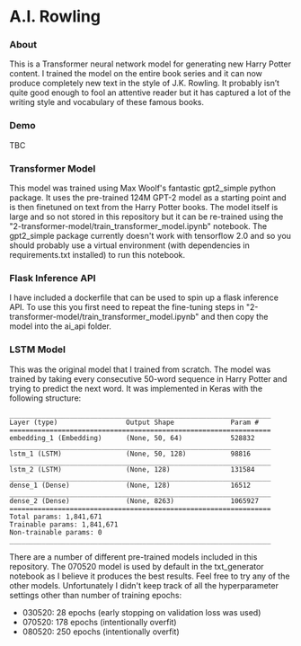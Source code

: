 # A.I. Rowling

### About
This is a Transformer neural network model for generating new Harry Potter content. I trained the model on the entire book series and it can now produce completely new text in the style of J.K. Rowling. It probably isn’t quite good enough to fool an attentive reader but it has captured a lot of the writing style and vocabulary of these famous books.

### Demo
TBC

### Transformer Model
This model was trained using Max Woolf's fantastic gpt2_simple python package. It uses the pre-trained 124M GPT-2 model as a starting point and is then finetuned on text from the Harry Potter books. The model itself is large and so not stored in this repository but it can be re-trained using the "2-transformer-model/train_transformer_model.ipynb" notebook. The gpt2_simple package currently doesn't work with tensorflow 2.0 and so you should probably use a virtual environment (with dependencies in requirements.txt installed) to run this notebook.

### Flask Inference API
I have included a dockerfile that can be used to spin up a flask inference API. To use this you first need to repeat the fine-tuning steps in "2-transformer-model/train_transformer_model.ipynb" and then copy the model into the ai_api folder.

### LSTM Model
This was the original model that I trained from scratch. The model was trained by taking every consecutive 50-word sequence in Harry Potter and trying to predict the next word. It was implemented in Keras with the following structure:
```
_________________________________________________________________
Layer (type)                 Output Shape              Param #   
=================================================================
embedding_1 (Embedding)      (None, 50, 64)            528832    
_________________________________________________________________
lstm_1 (LSTM)                (None, 50, 128)           98816     
_________________________________________________________________
lstm_2 (LSTM)                (None, 128)               131584    
_________________________________________________________________
dense_1 (Dense)              (None, 128)               16512     
_________________________________________________________________
dense_2 (Dense)              (None, 8263)              1065927   
=================================================================
Total params: 1,841,671
Trainable params: 1,841,671
Non-trainable params: 0
_________________________________________________________________
```

There are a number of different pre-trained models included in this repository. The 070520 model is used by default in the txt_generator notebook as I believe it produces the best results. Feel free to try any of the other models. Unfortunately I didn't keep track of all the hyperparameter settings other than number of training epochs:
* 030520: 28 epochs (early stopping on validation loss was used)
* 070520: 178 epochs (intentionally overfit)
* 080520: 250 epochs (intentionally overfit)
